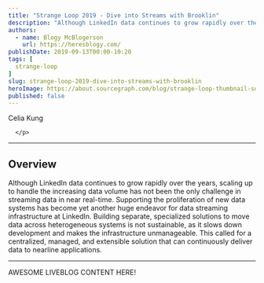 ```yaml
---
title: "Strange Loop 2019 - Dive into Streams with Brooklin"
description: "Although LinkedIn data continues to grow rapidly over the years, scaling up to handle the increasing data volume has not been the only challenge in streaming data in near real-time. Supporting the proliferation of new data systems has become yet another huge endeavor for data streaming infrastructure at LinkedIn. Building separate, specialized solutions to move data across heterogeneous systems is not sustainable, as it slows down development and makes the infrastructure unmanageable. This called for a centralized, managed, and extensible solution that can continuously deliver data to nearline applications."
authors:
  - name: Blogy McBlogerson
    url: https://heresblogy.com/
publishDate: 2019-09-13T00:00-10:20
tags: [
  strange-loop
]
slug: strange-loop-2019-dive-into-streams-with-brooklin
heroImage: https://about.sourcegraph.com/blog/strange-loop-thumbnail-square-v2.jpg
published: false
---
```


<div class="container p-0 liveblog-presenters">
  <div class="row m-0">
      <p class=" mr-12 m-0">
        <span class="liveblog-presenters__name">Celia Kung</span>

      </p>
  </div>
</div>

---

## Overview

Although LinkedIn data continues to grow rapidly over the years, scaling up to handle the increasing data volume has not been the only challenge in streaming data in near real-time. Supporting the proliferation of new data systems has become yet another huge endeavor for data streaming infrastructure at LinkedIn. Building separate, specialized solutions to move data across heterogeneous systems is not sustainable, as it slows down development and makes the infrastructure unmanageable. This called for a centralized, managed, and extensible solution that can continuously deliver data to nearline applications.

---

AWESOME LIVEBLOG CONTENT HERE!

<!-- Note on images
  Images (e.g. my_image.jpg) should be put in the `website/static/blog/strange-loop-2019` directory, with the path to the image in your post being `/blog/strange-loop-2019/my_image.jpg`. If you'd rather host the images somewhere else for ease of use, that's fine too.

  Please also try to keep your images to a reasonable size by:
    - Using JPEG compression, unless image is mostly solid color
    - JPEG compression set between 60%-80%
    - Resizing the image to be no wider then 750px
    - If PNG, use a tool like ImageOptim (https://imageoptim.com/mac) to optimize the file size

  I suggest re-sizing and compressing all the images in one batch as a last step.
-->

